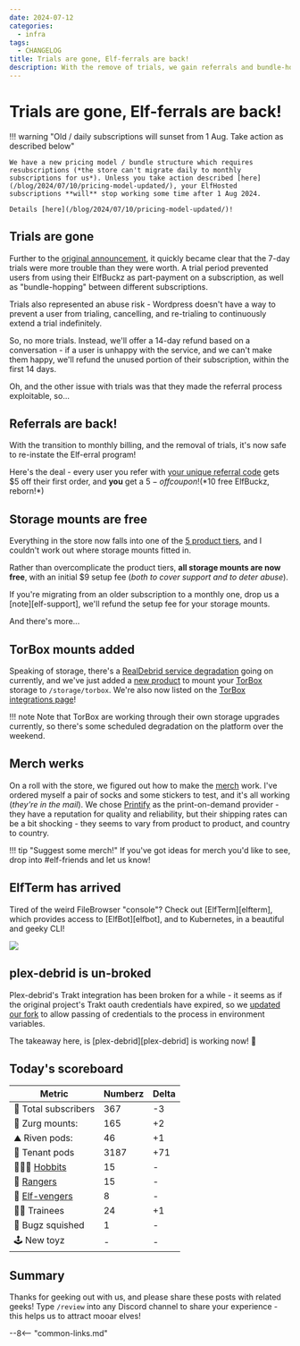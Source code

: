 ```yaml
---
date: 2024-07-12
categories:
  - infra
tags:
  - CHANGELOG
title: Trials are gone, Elf-ferrals are back!
description: With the remove of trials, we gain referrals and bundle-hopping!
---
```


# Trials are gone, Elf-ferrals are back!

!!! warning "Old / daily subscriptions will sunset from 1 Aug. Take action as described below"

    We have a new pricing model / bundle structure which requires resubscriptions (*the store can't migrate daily to monthly subscriptions for us*). Unless you take action described [here](/blog/2024/07/10/pricing-model-updated/), your ElfHosted subscriptions **will** stop working some time after 1 Aug 2024. 

    Details [here](/blog/2024/07/10/pricing-model-updated/)!

## Trials are gone

Further to the [original announcement](/blog/2024/07/10/pricing-model-updated/), it quickly became clear that the 7-day trials were more trouble than they were worth. A trial period prevented users from using their ElfBuckz as part-payment on a subscription, as well as "bundle-hopping" between different subscriptions.

Trials also represented an abuse risk - Wordpress doesn't have a way to prevent a user from trialing, cancelling, and re-trialing to continuously extend a trial indefinitely.

So, no more trials. Instead, we'll offer a 14-day refund based on a conversation - if a user is unhappy with the service, and we can't make them happy, we'll refund the unused portion of their subscription, within the first 14 days.

Oh, and the other issue with trials was that they made the referral process exploitable, so...

## Referrals are back!

With the transition to monthly billing, and the removal of trials, it's now safe to re-instate the Elf-erral program! 

Here's the deal - every user you refer with [your unique referral code](https://store.elfhosted.com/my-account/myreferrals) gets $5 off their first order, and **you** get a $5-off coupon! (*$10 free ElfBuckz, reborn!*)

## Storage mounts are free

Everything in the store now falls into one of the [5 product tiers](/open/pricing/), and I couldn't work out where storage mounts fitted in.

Rather than overcomplicate the product tiers, **all storage mounts are now free**, with an initial $9 setup fee (*both to cover support and to deter abuse*).

If you're migrating from an older subscription to a monthly one, drop us a [note][elf-support], we'll refund the setup fee for your storage mounts.

And there's more...

<!-- more -->

## TorBox mounts added

Speaking of storage, there's a [RealDebrid service degradation](https://x.com/RealDebrid/status/1811459211760439762) going on currently, and we've just added a [new product](https://store.elfhosted.com/product/torbox-mount) to mount your [TorBox](https://torbox.app/) storage to `/storage/torbox`. We're also now listed on the [TorBox integrations page](https://torbox.app/integrations)!

!!! note 
    Note that TorBox are working through their own storage upgrades currently, so there's some scheduled degradation on the platform over the weekend.

## Merch werks

On a roll with the store, we figured out how to make the [merch](https://store.elfhosted.com/product-category/merch) work. I've ordered myself a pair of socks and some stickers to test, and it's all working (*they're in the mail*). We chose [Printify](https://printify.com/) as the print-on-demand provider - they have a reputation for quality and reliability, but their shipping rates can be a bit shocking - they seems to vary from product to product, and country to country.

!!! tip "Suggest some merch!"
    If you've got ideas for merch you'd like to see, drop into #elf-friends and let us know!

## ElfTerm has arrived

Tired of the weird FileBrowser "console"? Check out [ElfTerm][elfterm], which provides access to [ElfBot][elfbot], and to Kubernetes, in a beautiful and geeky CLI!

![](/images/blog/elfterm-kubectl-get-pods.png)

## plex-debrid is un-broked

Plex-debrid's Trakt integration has been broken for a while - it seems as if the original project's Trakt oauth credentials have expired, so we [updated our fork](https://github.com/elfhosted/plex_debrid/commit/c678fa1e5974a5c666b2fe70d65228c6fdfb4047) to allow passing of credentials to the process in environment variables.

The takeaway here, is [plex-debrid][plex-debrid] is working now! :partying_face:

## Today's scoreboard

Metric | Numberz | Delta
---------|----------|----------
🧝 Total subscribers | 367 | -3
👾 Zurg mounts: | 165 | +2
⛰ Riven pods: | 46 | +1
🐬 Tenant pods | 3187 | +71
🧑🏻‍🌾 [Hobbits](https://store.elfhosted.com/product-category/consume-media/infinite-streaming/hobbit) | 15 | -
🤠 [Rangers](https://store.elfhosted.com/product-category/consume-media/infinite-streaming/infinite-streaming-plus) | 15 | -
🦸 [Elf-vengers](https://elfhosted.com/team/#elf-vengers) | 8 | -
🧑‍🎓 Trainees | 24 | +1
🐛 Bugz squished | 1 | -
🕹️ New toyz | - | -

## Summary

Thanks for geeking out with us, and please share these posts with related geeks! Type `/review` into any Discord channel to share your experience - this helps us to attract mooar elves!

--8<-- "common-links.md"
